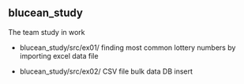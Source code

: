 ## blucean_study
The team study in work

- blucean_study/src/ex01/
finding most common lottery numbers by importing excel data file

- blucean_study/src/ex02/
CSV file bulk data DB insert
